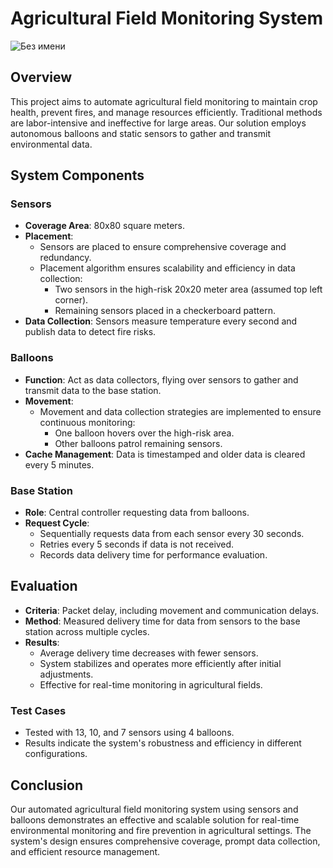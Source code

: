 # Agricultural Field Monitoring System
![Без имени](https://github.com/user-attachments/assets/261b32d9-e7d0-4e56-a887-5a54ec3368af)

## Overview
This project aims to automate agricultural field monitoring to maintain crop health, prevent fires, and manage resources efficiently. Traditional methods are labor-intensive and ineffective for large areas. Our solution employs autonomous balloons and static sensors to gather and transmit environmental data.

## System Components

### Sensors
- **Coverage Area**: 80x80 square meters.
- **Placement**:
  - Sensors are placed to ensure comprehensive coverage and redundancy.
  - Placement algorithm ensures scalability and efficiency in data collection:
    - Two sensors in the high-risk 20x20 meter area (assumed top left corner).
    - Remaining sensors placed in a checkerboard pattern.
- **Data Collection**: Sensors measure temperature every second and publish data to detect fire risks.

### Balloons
- **Function**: Act as data collectors, flying over sensors to gather and transmit data to the base station.
- **Movement**:
  - Movement and data collection strategies are implemented to ensure continuous monitoring:
    - One balloon hovers over the high-risk area.
    - Other balloons patrol remaining sensors.
- **Cache Management**: Data is timestamped and older data is cleared every 5 minutes.

### Base Station
- **Role**: Central controller requesting data from balloons.
- **Request Cycle**: 
  - Sequentially requests data from each sensor every 30 seconds.
  - Retries every 5 seconds if data is not received.
  - Records data delivery time for performance evaluation.

## Evaluation
- **Criteria**: Packet delay, including movement and communication delays.
- **Method**: Measured delivery time for data from sensors to the base station across multiple cycles.
- **Results**: 
  - Average delivery time decreases with fewer sensors.
  - System stabilizes and operates more efficiently after initial adjustments.
  - Effective for real-time monitoring in agricultural fields.

### Test Cases
- Tested with 13, 10, and 7 sensors using 4 balloons.
- Results indicate the system's robustness and efficiency in different configurations.

## Conclusion
Our automated agricultural field monitoring system using sensors and balloons demonstrates an effective and scalable solution for real-time environmental monitoring and fire prevention in agricultural settings. The system's design ensures comprehensive coverage, prompt data collection, and efficient resource management.
